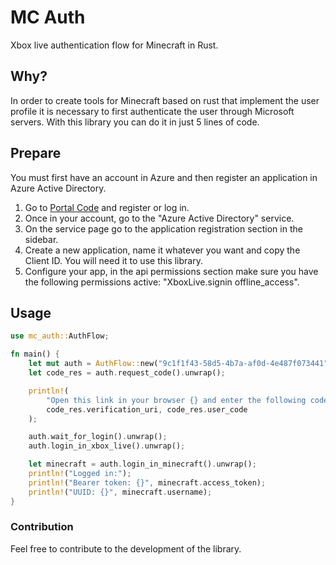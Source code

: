 # MC Auth

Xbox live authentication flow for Minecraft in Rust.

## Why?

In order to create tools for Minecraft based on rust that implement the user profile it is necessary to first authenticate the user through Microsoft servers. With this library you can do it in just 5 lines of code.

## Prepare

You must first have an account in Azure and then register an application in Azure Active Directory.  

1. Go to [Portal Code](https://portal.azure.com/) and register or log in.
2. Once in your account, go to the "Azure Active Directory" service.
3. On the service page go to the application registration section in the sidebar.
4. Create a new application, name it whatever you want and copy the Client ID. You will need it to use this library.
5. Configure your app, in the api permissions section make sure you have the following permissions active: "XboxLive.signin offline_access".

## Usage

```rust
use mc_auth::AuthFlow;

fn main() {
    let mut auth = AuthFlow::new("9c1f1f43-58d5-4b7a-af0d-4e487f073441");
    let code_res = auth.request_code().unwrap();

    println!(
        "Open this link in your browser {} and enter the following code: {}\nWaiting authentication...",
        code_res.verification_uri, code_res.user_code
    );

    auth.wait_for_login().unwrap();
    auth.login_in_xbox_live().unwrap();

    let minecraft = auth.login_in_minecraft().unwrap();
    println!("Logged in:");
    println!("Bearer token: {}", minecraft.access_token);
    println!("UUID: {}", minecraft.username);
}
```

### Contribution

Feel free to contribute to the development of the library.
